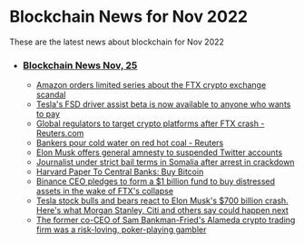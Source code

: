 # Blockchain News for Nov 2022
These are the latest news about blockchain for Nov 2022
- ### [Blockchain News Nov, 25](./25)
    - [Amazon orders limited series about the FTX crypto exchange scandal](https://www.engadget.com/amazon-orders-limited-series-ftx-crypto-exchange-scandal-130016613.html) 
    - [Tesla's FSD driver assist beta is now available to anyone who wants to pay](https://www.engadget.com/tesla-fsd-driver-assist-available-to-all-drivers-114916660.html) 
    - [Global regulators to target crypto platforms after FTX crash - Reuters.com](https://www.reuters.com/markets/global-markets-regulator-pix-2022-11-24/) 
    - [Bankers pour cold water on red hot coal - Reuters](https://www.reuters.com/business/cop/bankers-pour-cold-water-red-hot-coal-2022-11-24/) 
    - [Elon Musk offers general amnesty to suspended Twitter accounts](https://www.theguardian.com/technology/2022/nov/24/elon-musk-offers-general-amnesty-to-suspended-twitter-accounts) 
    - [Journalist under strict bail terms in Somalia after arrest in crackdown](https://www.theguardian.com/world/2022/nov/24/journalist-under-strict-bail-terms-in-somalia-after-arrest-in-crackdown) 
    - [Harvard Paper To Central Banks: Buy Bitcoin](https://news.slashdot.org/story/22/11/24/1026238/harvard-paper-to-central-banks-buy-bitcoin) 
    - [Binance CEO pledges to form a $1 billion fund to buy distressed assets in the wake of FTX's collapse](https://markets.businessinsider.com/news/currencies/binance-ceo-1-billion-distressed-crypto-projects-ftx-2022-11) 
    - [Tesla stock bulls and bears react to Elon Musk's $700 billion crash. Here's what Morgan Stanley, Citi and others say could happen next](https://markets.businessinsider.com/news/stocks/tesla-stock-outlook-bulls-bears-adam-jonas-citi-cathie-wood-2022-11) 
    - [The former co-CEO of Sam Bankman-Fried's Alameda crypto trading firm was a risk-loving, poker-playing gambler](https://markets.businessinsider.com/news/currencies/ftx-crypto-alameda-research-sam-trabucco-bankman-fried-poker-blackjack-2022-11) 
